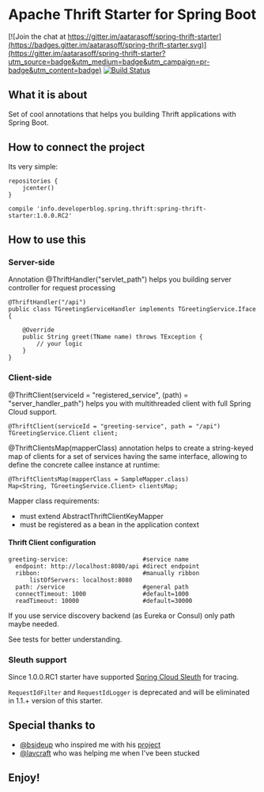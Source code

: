 # Apache Thrift Starter for Spring Boot

[![Join the chat at https://gitter.im/aatarasoff/spring-thrift-starter](https://badges.gitter.im/aatarasoff/spring-thrift-starter.svg)](https://gitter.im/aatarasoff/spring-thrift-starter?utm_source=badge&utm_medium=badge&utm_campaign=pr-badge&utm_content=badge) [![Build Status](https://travis-ci.org/aatarasoff/spring-thrift-starter.svg?branch=master)](https://travis-ci.org/aatarasoff/spring-thrift-starter)

## What it is about

Set of cool annotations that helps you building Thrift applications with Spring Boot.

## How to connect the project

Its very simple:

```
repositories {
    jcenter()
}
```

```
compile 'info.developerblog.spring.thrift:spring-thrift-starter:1.0.0.RC2'
```

## How to use this

### Server-side
Annotation @ThriftHandler("servlet_path") helps you building server controller for request processing

```
@ThriftHandler("/api")
public class TGreetingServiceHandler implements TGreetingService.Iface {

    @Override
    public String greet(TName name) throws TException {
        // your logic
    }
}
```
### Client-side
@ThriftClient(serviceId = "registered_service", (path) = "server_handler_path") helps you with multithreaded client with full Spring Cloud support.
```
@ThriftClient(serviceId = "greeting-service", path = "/api")
TGreetingService.Client client;
```

@ThriftClientsMap(mapperClass) annotation helps to create a string-keyed map of clients for a set of services having the same interface, allowing to define the concrete callee instance at runtime:
```
@ThriftClientsMap(mapperClass = SampleMapper.class)
Map<String, TGreetingService.Client> clientsMap;
```
Mapper class requirements:
* must extend AbstractThriftClientKeyMapper
* must be registered as a bean in the application context

#### Thrift Client configuration

```
greeting-service:                     #service name
  endpoint: http://localhost:8080/api #direct endpoint
  ribbon:                             #manually ribbon
      listOfServers: localhost:8080
  path: /service                      #general path
  connectTimeout: 1000                #default=1000
  readTimeout: 10000                  #default=30000
```

If you use service discovery backend (as Eureka or Consul) only path maybe needed.

See tests for better understanding.

### Sleuth support
Since 1.0.0.RC1 starter have supported [Spring Cloud Sleuth](https://cloud.spring.io/spring-cloud-sleuth) for tracing.

`RequestIdFilter` and `RequestIdLogger` is deprecated and will be eliminated in 1.1.+ version of this starter.

## Special thanks to

* [@bsideup](https://github.com/bsideup) who inspired me with his [project](https://github.com/bsideup/thrift-spring-boot-starter)
* [@lavcraft](https://github.com/lavcraft) who was helping me when I've been stucked

## Enjoy!



